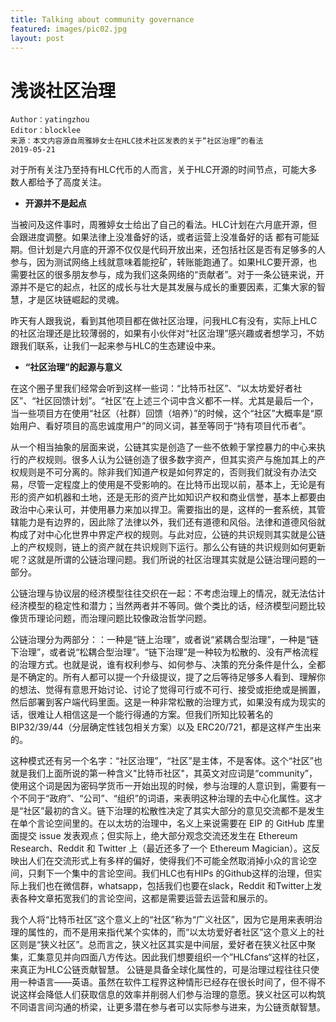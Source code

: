```yaml
---
title: Talking about community governance
featured: images/pic02.jpg
layout: post
---
```


# 浅谈社区治理
    Author：yatingzhou    
    Editor：blocklee 
    来源：本文内容源自周雅婷女士在HLC技术社区发表的关于“社区治理”的看法
    2019-05-21

对于所有关注乃至持有HLC代币的人而言，关于HLC开源的时间节点，可能大多数人都给予了高度关注。

- **开源并不是起点** 

当被问及这件事时，周雅婷女士给出了自己的看法。HLC计划在六月底开源，但会跟进度调整。如果法律上没准备好的话，或者运营上没准备好的话 都有可能延期。但计划是六月底的开源不仅仅是代码开放出来，还包括社区是否有足够多的人参与，因为测试网络上线就意味着能挖矿，转账能跑通了。如果HLC要开源，也需要社区的很多朋友参与，成为我们这条网络的“贡献者”。对于一条公链来说，开源并不是它的起点，社区的成长与壮大是其发展与成长的重要因素，汇集大家的智慧，才是区块链崛起的灵魂。

昨天有人跟我说，看到其他项目都在做社区治理，问我HLC有没有，实际上HLC的社区治理还是比较薄弱的，如果有小伙伴对“社区治理”感兴趣或者想学习，不妨跟我们联系，让我们一起来参与HLC的生态建设中来。

- **“社区治理”的起源与意义**

在这个圈子里我们经常会听到这样一些词：“比特币社区”、“以太坊爱好者社区”、“社区回馈计划”。“社区”在上述三个词中含义都不一样。尤其是最后一个，当一些项目方在使用“社区（社群）回馈（培养）”的时候，这个“社区”大概率是“原始用户、看好项目的高忠诚度用户”的同义词，甚至等同于“持有项目代币者”。

 从一个相当抽象的层面来说，公链其实是创造了一些不依赖于掌控暴力的中心来执行的产权规则。很多人认为公链创造了很多数字资产，但其实资产与施加其上的产权规则是不可分离的。除非我们知道产权是如何界定的，否则我们就没有办法交易，尽管一定程度上的使用是不受影响的。在比特币出现以前，基本上，无论是有形的资产如机器和土地，还是无形的资产比如知识产权和商业信誉，基本上都要由政治中心来认可，并使用暴力来加以捍卫。需要指出的是，这样的一套系统，其管辖能力是有边界的，因此除了法律以外，我们还有道德和风俗。法律和道德风俗就构成了对中心化世界中界定产权的规则。与此对应，公链的共识规则其实就是公链上的产权规则，链上的资产就在共识规则下运行。那么公有链的共识规则如何更新呢？这就是所谓的公链治理问题。我们所说的社区治理其实就是公链治理问题的一部分。
 
  公链治理与协议层的经济模型往往交织在一起：不考虑治理上的情况，就无法估计经济模型的稳定性和潜力；当然两者并不等同。做个类比的话，经济模型问题比较像货币理论问题，而治理问题比较像政治哲学问题。
  
  公链治理分为两部分：：一种是“链上治理”，或者说“紧耦合型治理”，一种是“链下治理”，或者说“松耦合型治理”。“链下治理”是一种较为松散的、没有严格流程的治理方式。也就是说，谁有权利参与、如何参与、决策的充分条件是什么，全都是不确定的。所有人都可以提一个升级提议，提了之后等待足够多人看到、理解你的想法、觉得有意思开始讨论、讨论了觉得可行或不可行、接受或拒绝或是搁置，然后部署到客户端代码里面。这是一种非常松散的治理方式，如果没有成为现实的话，很难让人相信这是一个能行得通的方案。但我们所知比较著名的 BIP32/39/44（分层确定性钱包相关方案）以及 ERC20/721，都是这样产生出来的。
  
  这种模式还有另一个名字：“社区治理”，“社区”是主体，不是客体。这个“社区”也就是我们上面所说的第一种含义"比特币社区"，其英文对应词是“community”，使用这个词是因为密码学货币一开始出现的时候，参与治理的人意识到，需要有一个不同于“政府”、“公司”、“组织”的词语，来表明这种治理的去中心化属性。这才是“社区”最初的含义。链下治理的松散性决定了其实大部分的意见交流都不是发生在单个言论空间里的。在以太坊的治理中，名义上来说需要在 EIP 的 GitHub 库里面提交 issue 发表观点；但实际上，绝大部分观念交流还发生在 Ethereum Research、Reddit 和 Twitter 上（最近还多了一个 Ethereum Magician）。这反映出人们在交流形式上有多样的偏好，使得我们不可能全然取消掉小众的言论空间，只剩下一个集中的言论空间。我们HLC也有HIPs 的Github这样的治理，但实际上我们也在微信群，whatsapp，包括我们也要在slack，Reddit 和Twitter上发表各种文章拓宽我们的言论空间，这都是需要运营去运营和展示的。
  
  我个人将“比特币社区”这个意义上的“社区”称为“广义社区”，因为它是用来表明治理的属性的，而不是用来指代某个实体的，而“以太坊爱好者社区”这个意义上的社区则是“狭义社区”。总而言之，狭义社区其实是中间层，爱好者在狭义社区中聚集，汇集意见并向四面八方传达。因此我们想要组织一个”HLCfans“这样的社区，来真正为HLC公链贡献智慧。
  公链是具备全球化属性的，可是治理过程往往只使用一种语言——英语。虽然在软件工程界这种情形已经存在很长时间了，但不得不说这样会降低人们获取信息的效率并削弱人们参与治理的意愿。狭义社区可以构筑不同语言间沟通的桥梁，让更多潜在参与者可以实际参与进来，为公链贡献智慧。